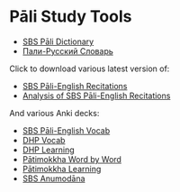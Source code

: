 # Pāli Study Tools

- [SBS Pāli Dictionary](https://github.com/sasanarakkha/study-tools/tree/main/SBS%20P%C4%81li%20Dictionary)
- [Пали-Русский Словарь](https://github.com/sasanarakkha/study-tools/tree/main/%D0%9F%D0%B0%D0%BB%D0%B8%20%D0%A1%D0%BB%D0%BE%D0%B2%D0%B0%D1%80%D1%8C)

Click to download various latest version of:

- [SBS Pāli-English Recitations](https://github.com/sasanarakkha/study-tools/raw/main/P%C4%81li-English%20Recitations.pdf)
- [Analysis of SBS Pāli-English Recitations](https://github.com/sasanarakkha/study-tools/raw/main/Analysis%20of%20SBS%20P%C4%81li-English%20Recitations.pdf)

And various Anki decks:

- [SBS Pāli-English Vocab](https://github.com/sasanarakkha/study-tools/tree/main/Anki%20Decks/SBS%20P%C4%81li-English%20Vocab)
- [DHP Vocab](https://github.com/sasanarakkha/study-tools/tree/main/Anki%20Decks/DHP%20Vocab)
- [DHP Learning](https://github.com/sasanarakkha/study-tools/tree/main/Anki%20Decks/DHP%20Learing)
- [Pātimokkha Word by Word](https://github.com/sasanarakkha/study-tools/tree/main/Anki%20Decks/P%C4%81timokkha%20Word%20By%20Word)
- [Pātimokkha Learning](https://github.com/sasanarakkha/study-tools/tree/main/Anki%20Decks/P%C4%81timokkha%20Learning)
- [SBS Anumodāna](https://github.com/sasanarakkha/study-tools/tree/main/Anki%20Decks/SBS%20Anumodana)
